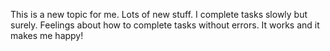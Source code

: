 This is a new topic for me.
Lots of new stuff.
I complete tasks slowly but surely.
Feelings about how to complete tasks without errors.
It works and it makes me happy!